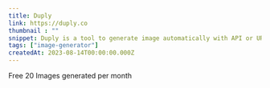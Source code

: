 ```yaml
---
title: Duply
link: https://duply.co
thumbnail : ""
snippet: Duply is a tool to generate image automatically with API or URL
tags: ["image-generator"]
createdAt: 2023-08-14T00:00:00.000Z
---
```

Free 20 Images generated per month